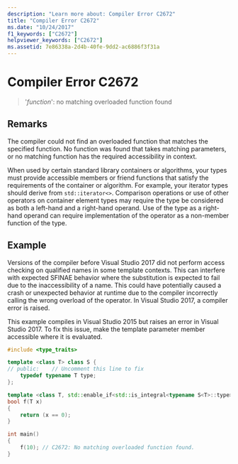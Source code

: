 ```yaml
---
description: "Learn more about: Compiler Error C2672"
title: "Compiler Error C2672"
ms.date: "10/24/2017"
f1_keywords: ["C2672"]
helpviewer_keywords: ["C2672"]
ms.assetid: 7e86338a-2d4b-40fe-9dd2-ac6886f3f31a
---
```

# Compiler Error C2672

> '*function*': no matching overloaded function found

## Remarks

The compiler could not find an overloaded function that matches the specified function. No function was found that takes matching parameters, or no matching function has the required accessibility in context.

When used by certain standard library containers or algorithms, your types must provide accessible members or friend functions that satisfy the requirements of the container or algorithm. For example, your iterator types should derive from `std::iterator<>`. Comparison operations or use of other operators on container element types may require the type be considered as both a left-hand and a right-hand operand. Use of the type as a right-hand operand can require implementation of the operator as a non-member function of the type.

## Example

Versions of the compiler before Visual Studio 2017 did not perform access checking on qualified names in some template contexts. This can interfere with expected SFINAE behavior where the substitution is expected to fail due to the inaccessibility of a name. This could have potentially caused a crash or unexpected behavior at runtime due to the compiler incorrectly calling the wrong overload of the operator. In Visual Studio 2017, a compiler error is raised.

This example compiles in Visual Studio 2015 but raises an error in Visual Studio 2017. To fix this issue, make the template parameter member accessible where it is evaluated.

```cpp
#include <type_traits>

template <class T> class S {
// public:    // Uncomment this line to fix
    typedef typename T type;
};

template <class T, std::enable_if<std::is_integral<typename S<T>::type>::value, T> * = 0>
bool f(T x)
{
    return (x == 0);
}

int main()
{
    f(10); // C2672: No matching overloaded function found.
}
```
